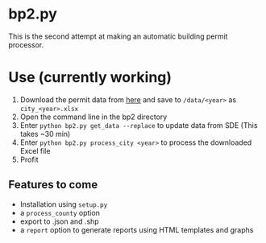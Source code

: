 # bp2.py

This is the second attempt at making an automatic building permit processor.

# Use (currently working)

1. Download the permit data from [here](http://cpdbprod/ReportServer/Pages/ReportViewer.aspx?%2fLand%2fStatistics%2fNew+Construction+Report&rs:Command=Render) and save to `/data/<year>` as `city_<year>.xlsx`  
2. Open the command line in the bp2 directory  
3. Enter `python bp2.py get_data --replace` to update data from SDE (This takes ~30 min)  
4. Enter `python bp2.py process_city <year>` to process the downloaded Excel file  
5. Profit  

## Features to come

* Installation using `setup.py`  
* a `process_county` option  
* export to .json and .shp
* a `report` option to generate reports using HTML templates and graphs  

